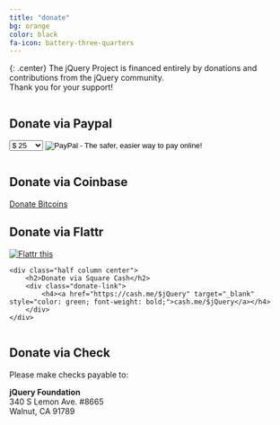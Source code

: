 ```yaml
---
title: "donate"
bg: orange
color: black
fa-icon: battery-three-quarters
---
```


{: .center}
The jQuery Project is financed entirely by donations and contributions from the jQuery community.<br>Thank you for your support!

<div class="row">
    <div class="half column center">
        <h2>Donate via Paypal</h2>
        <form action="https://www.paypal.com/cgi-bin/webscr" method="post">
            <select name="amount" class="paypal">
            <option value="5">$ 5</option>
            <option value="10">$ 10</option>
            <option selected="selected" value="25">$ 25</option>
            <option value="50">$ 50</option>
            <option value="75">$ 75</option>
            <option value="100">$100</option>
            <option value="150">$150</option>
            <option value="200">$200</option>
            <option value="250">$250</option>
            <option value="300">$300</option>
            <option value="350">$350</option>
            <option value="400">$400</option>
            <option value="450">$450</option>
            <option value="500">$500</option>
            <option value="550">$550</option>
            <option value="600">$600</option>
            <option value="650">$650</option>
            <option value="700">$700</option>
            <option value="750">$750</option>
            <option value="800">$800</option>
            <option value="850">$850</option>
            <option value="900">$900</option>
            <option value="950">$950</option>
            <option value="1000">$1000</option>
            </select>
            <input type="hidden" name="cmd" value="_donations">
            <input type="hidden" name="business" value="donate@jquery.org">
            <input type="hidden" name="lc" value="US">
            <input type="hidden" name="item_name" value="jQuery Foundation">
            <input type="hidden" name="item_number" value="donate-25">
            <input type="hidden" name="no_note" value="1">
            <input type="hidden" name="no_shipping" value="1">
            <input type="hidden" name="currency_code" value="USD">
            <input type="hidden" name="bn" value="PP-DonationsBF:btn_donateCC_LG.gif:NonHosted">
            <input type="image" name="submit" src="https://www.paypalobjects.com/en_US/i/btn/btn_donateCC_LG.gif" alt="PayPal - The safer, easier way to pay online!"> <img src="https://www.paypalobjects.com/en_US/i/scr/pixel.gif" alt="" width="1" height="1" border="0">
        </form>
    </div>
    <div class="half column center">
        <h2>Donate via Coinbase</h2>
        <div class="donate-link">
            <a class="coinbase-button" data-code="0f5b7ae09da68b8e8d5e10b84720da3f" data-button-style="donation_large" href="https://www.coinbase.com/checkouts/0f5b7ae09da68b8e8d5e10b84720da3f">Donate Bitcoins</a>
            <script src="https://www.coinbase.com/assets/button.js" type="text/javascript"></script>
        </div>
    </div>
</div>
<div class="row">
    <div class="half column center">
        <h2>Donate via Flattr</h2>
        <div class="donate-link">
        	<a href="https://flattr.com/submit/auto?user_id=jquery&amp;url=https%3A%2F%2Fjquery.org%2Fdonate%2F" target="_blank"><img src="//api.flattr.com/button/flattr-badge-large.png" alt="Flattr this" title="Flattr this" border="0"></a>
        </div>
    </div>

    <div class="half column center">
        <h2>Donate via Square Cash</h2>
        <div class="donate-link">
        	<h4><a href="https://cash.me/$jQuery" target="_blank" style="color: green; font-weight: bold;">cash.me/$jQuery</a></h4>
        </div>
    </div>
</div>

<div class="full column center">
    <h2>Donate via Check</h2>
    <p>Please make checks payable to:</p>
    <p><strong>jQuery Foundation</strong><br>340 S Lemon Ave. #8665<br>Walnut, CA 91789</p>
</div>
